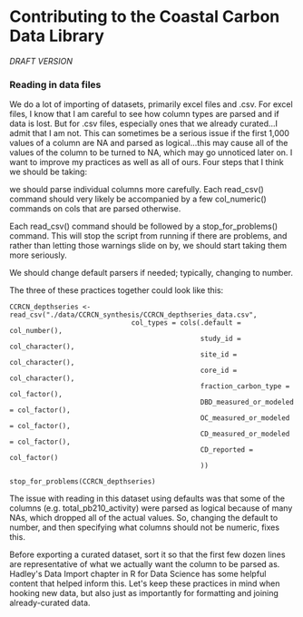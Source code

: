 
# Contributing to the Coastal Carbon Data Library

_DRAFT VERSION_




### Reading in data files 
We do a lot of importing of datasets, primarily excel files and .csv. For excel files, I know that I am careful to see how column types are parsed and if data is lost. But for .csv files, especially ones that we already curated...I admit that I am not. This can sometimes be a serious issue if the first 1,000 values of a column are NA and parsed as logical...this may cause all of the values of the column to be turned to NA, which may go unnoticed later on. I want to improve my practices as well as all of ours. Four steps that I think we should be taking:

we should parse individual columns more carefully. Each read_csv() command should very likely be accompanied by a few col_numeric() commands on cols that are parsed otherwise.

Each read_csv() command should be followed by a stop_for_problems() command. This will stop the script from running if there are problems, and rather than letting those warnings slide on by, we should start taking them more seriously.

We should change default parsers if needed; typically, changing to number.

The three of these practices together could look like this:

```
CCRCN_depthseries <- read_csv("./data/CCRCN_synthesis/CCRCN_depthseries_data.csv",
                              col_types = cols(.default = col_number(),
                                               study_id = col_character(),
                                               site_id = col_character(),
                                               core_id = col_character(),
                                               fraction_carbon_type = col_factor(),
                                               DBD_measured_or_modeled = col_factor(),
                                               OC_measured_or_modeled = col_factor(),
                                               CD_measured_or_modeled = col_factor(),
                                               CD_reported = col_factor()
                                               ))

stop_for_problems(CCRCN_depthseries)
```

The issue with reading in this dataset using defaults was that some of the columns (e.g. total_pb210_activity) were parsed as logical because of many NAs, which dropped all of the actual values. So, changing the default to number, and then specifying what columns should not be numeric, fixes this.

Before exporting a curated dataset, sort it so that the first few dozen lines are representative of what we actually want the column to be parsed as.
Hadley's Data Import chapter in R for Data Science has some helpful content that helped inform this. Let's keep these practices in mind when hooking new data, but also just as importantly for formatting and joining already-curated data.
